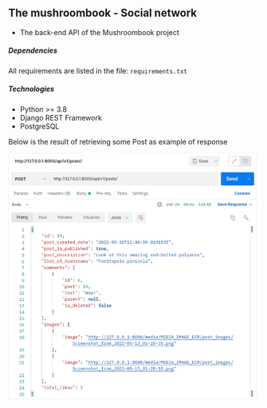 ## The mushroombook - Social network

* The back-end API of the Mushroombook project

##### Dependencies

All requirements are listed in the file: `requirements.txt`

##### Technologies

* Python >= 3.8
* Django REST Framework
* PostgreSQL

Below is the result of retrieving some Post as example of response

![alt text](screenshots/mushroombook_postman.png "The screenshot")

